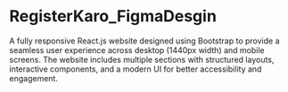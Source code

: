 # RegisterKaro_FigmaDesgin
A fully responsive React.js website designed using Bootstrap to provide a seamless user experience across desktop (1440px width) and mobile screens. The website includes multiple sections with structured layouts, interactive components, and a modern UI for better accessibility and engagement.
